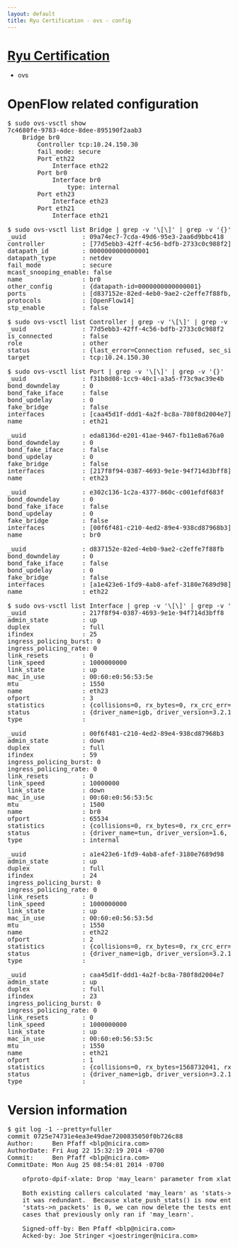 ```yaml
---
layout: default
title: Ryu Certification - ovs - config
---
```

# [Ryu Certification](http://osrg.github.io/ryu/certification.html)
* ovs 

# OpenFlow related configuration
<pre>
$ sudo ovs-vsctl show
7c4680fe-9783-4dce-8dee-895190f2aab3
    Bridge br0
        Controller tcp:10.24.150.30
        fail_mode: secure
        Port eth22
            Interface eth22
        Port br0
            Interface br0
                type: internal
        Port eth23
            Interface eth23
        Port eth21
            Interface eth21

$ sudo ovs-vsctl list Bridge | grep -v '\[\]' | grep -v '{}'
_uuid               : 09a74ec7-7cda-49d6-95e3-2aa6d9bbc418
controller          : [77d5ebb3-42ff-4c56-bdfb-2733c0c988f2]
datapath_id         : 0000000000000001
datapath_type       : netdev
fail_mode           : secure
mcast_snooping_enable: false
name                : br0
other_config        : {datapath-id=0000000000000001}
ports               : [d837152e-82ed-4eb0-9ae2-c2effe7f88fb, e302c136-1c2a-4377-860c-c001efdf683f, eda8136d-e201-41ae-9467-fb11e8a676a0, f31b8d08-1cc9-40c1-a3a5-f73c9ac39e4b]
protocols           : [OpenFlow14]
stp_enable          : false

$ sudo ovs-vsctl list Controller | grep -v '\[\]' | grep -v '{}'
_uuid               : 77d5ebb3-42ff-4c56-bdfb-2733c0c988f2
is_connected        : false
role                : other
status              : {last_error=Connection refused, sec_since_connect=661, sec_since_disconnect=7, state=BACKOFF}
target              : tcp:10.24.150.30

$ sudo ovs-vsctl list Port | grep -v '\[\]' | grep -v '{}'
_uuid               : f31b8d08-1cc9-40c1-a3a5-f73c9ac39e4b
bond_downdelay      : 0
bond_fake_iface     : false
bond_updelay        : 0
fake_bridge         : false
interfaces          : [caa45d1f-ddd1-4a2f-bc8a-780f8d2004e7]
name                : eth21

_uuid               : eda8136d-e201-41ae-9467-fb11e8a676a0
bond_downdelay      : 0
bond_fake_iface     : false
bond_updelay        : 0
fake_bridge         : false
interfaces          : [217f8f94-0387-4693-9e1e-94f714d3bff8]
name                : eth23

_uuid               : e302c136-1c2a-4377-860c-c001efdf683f
bond_downdelay      : 0
bond_fake_iface     : false
bond_updelay        : 0
fake_bridge         : false
interfaces          : [00f6f481-c210-4ed2-89e4-938cd87968b3]
name                : br0

_uuid               : d837152e-82ed-4eb0-9ae2-c2effe7f88fb
bond_downdelay      : 0
bond_fake_iface     : false
bond_updelay        : 0
fake_bridge         : false
interfaces          : [a1e423e6-1fd9-4ab8-afef-3180e7689d98]
name                : eth22

$ sudo ovs-vsctl list Interface | grep -v '\[\]' | grep -v '{}'
_uuid               : 217f8f94-0387-4693-9e1e-94f714d3bff8
admin_state         : up
duplex              : full
ifindex             : 25
ingress_policing_burst: 0
ingress_policing_rate: 0
link_resets         : 0
link_speed          : 1000000000
link_state          : up
mac_in_use          : 00:60:e0:56:53:5e
mtu                 : 1550
name                : eth23
ofport              : 3
statistics          : {collisions=0, rx_bytes=0, rx_crc_err=0, rx_dropped=0, rx_errors=0, rx_frame_err=0, rx_over_err=0, rx_packets=0, tx_bytes=1717962000, tx_dropped=0, tx_errors=0, tx_packets=1145308}
status              : {driver_name=igb, driver_version=3.2.10-k, firmware_version=2.10-9}
type                : 

_uuid               : 00f6f481-c210-4ed2-89e4-938cd87968b3
admin_state         : down
duplex              : full
ifindex             : 59
ingress_policing_burst: 0
ingress_policing_rate: 0
link_resets         : 0
link_speed          : 10000000
link_state          : down
mac_in_use          : 00:60:e0:56:53:5c
mtu                 : 1500
name                : br0
ofport              : 65534
statistics          : {collisions=0, rx_bytes=0, rx_crc_err=0, rx_dropped=0, rx_errors=0, rx_frame_err=0, rx_over_err=0, rx_packets=0, tx_bytes=0, tx_dropped=0, tx_errors=0, tx_packets=0}
status              : {driver_name=tun, driver_version=1.6, firmware_version=N/A}
type                : internal

_uuid               : a1e423e6-1fd9-4ab8-afef-3180e7689d98
admin_state         : up
duplex              : full
ifindex             : 24
ingress_policing_burst: 0
ingress_policing_rate: 0
link_resets         : 0
link_speed          : 1000000000
link_state          : up
mac_in_use          : 00:60:e0:56:53:5d
mtu                 : 1550
name                : eth22
ofport              : 2
statistics          : {collisions=0, rx_bytes=0, rx_crc_err=0, rx_dropped=0, rx_errors=0, rx_frame_err=0, rx_over_err=0, rx_packets=0, tx_bytes=1329766900, tx_dropped=0, tx_errors=0, tx_packets=6618577}
status              : {driver_name=igb, driver_version=3.2.10-k, firmware_version=2.10-9}
type                : 

_uuid               : caa45d1f-ddd1-4a2f-bc8a-780f8d2004e7
admin_state         : up
duplex              : full
ifindex             : 23
ingress_policing_burst: 0
ingress_policing_rate: 0
link_resets         : 0
link_speed          : 1000000000
link_state          : up
mac_in_use          : 00:60:e0:56:53:5c
mtu                 : 1550
name                : eth21
ofport              : 1
statistics          : {collisions=0, rx_bytes=1568732041, rx_crc_err=0, rx_dropped=0, rx_errors=0, rx_frame_err=0, rx_over_err=0, rx_packets=9647600, tx_bytes=0, tx_dropped=0, tx_errors=0, tx_packets=0}
status              : {driver_name=igb, driver_version=3.2.10-k, firmware_version=2.10-9}
type                : 
</pre>

# Version information
<pre>
$ git log -1 --pretty=fuller
commit 0725e74731e4ea3e49dae7200835050f0b726c88
Author:     Ben Pfaff &lt;blp@nicira.com&gt;
AuthorDate: Fri Aug 22 15:32:19 2014 -0700
Commit:     Ben Pfaff &lt;blp@nicira.com&gt;
CommitDate: Mon Aug 25 08:54:01 2014 -0700

    ofproto-dpif-xlate: Drop 'may_learn' parameter from xlate_push_stats&#40;&#41;.
    
    Both existing callers calculated 'may_learn' as 'stats-&gt;n_packets &gt; 0', so
    it was redundant.  Because xlate_push_stats&#40;&#41; is now entirely a no-op if
    'stats-&gt;n_packets' is 0, we can now delete the tests entirely from the
    cases that previously only ran if 'may_learn'.
    
    Signed-off-by: Ben Pfaff &lt;blp@nicira.com&gt;
    Acked-by: Joe Stringer &lt;joestringer@nicira.com&gt;
</pre>
